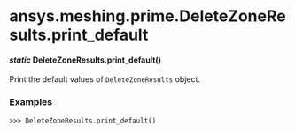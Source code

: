 <a id="ansys-meshing-prime-deletezoneresults-print-default"></a>

# ansys.meshing.prime.DeleteZoneResults.print_default

<a id="ansys.meshing.prime.DeleteZoneResults.print_default"></a>

#### *static* DeleteZoneResults.print_default()

Print the default values of `DeleteZoneResults` object.

### Examples

```pycon
>>> DeleteZoneResults.print_default()
```

<!-- !! processed by numpydoc !! -->

